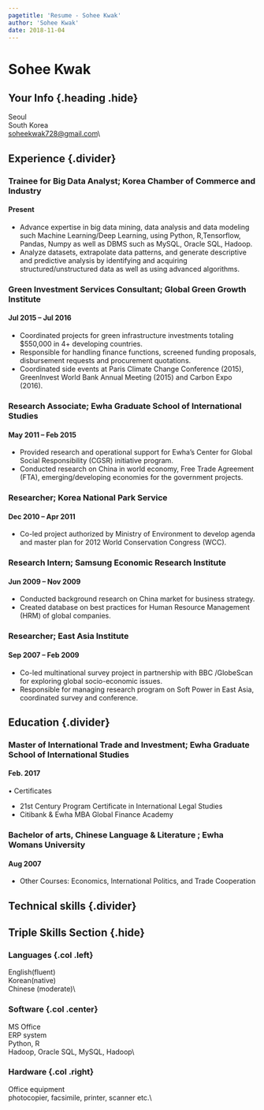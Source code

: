 ```yaml
---
pagetitle: 'Resume - Sohee Kwak'
author: 'Sohee Kwak'
date: 2018-11-04
---
```


# Sohee Kwak
## Your Info {.heading .hide}
Seoul\
South Korea\
soheekwak728@gmail.com\

## Experience {.divider}

### Trainee for Big Data Analyst; Korea Chamber of Commerce and Industry
#### Present
* Advance expertise in big data mining, data analysis and data modeling such Machine Learning/Deep Learning, using Python, R,Tensorflow, Pandas, Numpy as well as DBMS such as MySQL, Oracle SQL, Hadoop.
* Analyze datasets, extrapolate data patterns, and generate descriptive and predictive analysis by identifying and acquiring structured/unstructured data as well as using advanced algorithms.

### Green Investment Services Consultant; Global Green Growth Institute
#### Jul 2015 – Jul 2016
* Coordinated projects for green infrastructure investments totaling $550,000 in 4+ developing countries.
* Responsible for handling finance functions, screened funding proposals, disbursement requests and procurement quotations.
* Coordinated side events at Paris Climate Change Conference (2015), GreenInvest World Bank Annual Meeting (2015) and Carbon Expo (2016).

### Research Associate; Ewha Graduate School of International Studies 
#### May 2011 – Feb 2015
* Provided research and operational support for Ewha’s Center for Global Social Responsibility (CGSR) initiative program.
* Conducted research on China in world economy, Free Trade Agreement (FTA), emerging/developing economies for the government projects.

### Researcher; Korea National Park Service
#### Dec 2010 – Apr 2011
* Co-led project authorized by Ministry of Environment to develop agenda and master plan for 2012 World Conservation Congress (WCC).

### Research Intern; Samsung Economic Research Institute
#### Jun 2009 – Nov 2009 
* Conducted background research on China market for business strategy.
* Created database on best practices for Human Resource Management (HRM) of global companies. 

### Researcher; East Asia Institute
#### Sep 2007 – Feb 2009 
*  Co-led multinational survey project in partnership with BBC /GlobeScan for exploring global socio-economic issues.
* Responsible for managing research program on Soft Power in East Asia, coordinated survey and conference.

## Education {.divider}

### Master of International Trade and Investment; Ewha Graduate School of International Studies
#### Feb. 2017 
• Certificates
* 21st Century Program Certificate in International Legal Studies
* Citibank & Ewha MBA Global Finance Academy  

### Bachelor of arts, Chinese Language & Literature ; Ewha Womans University
#### Aug 2007 
* Other Courses: Economics, International Politics, and Trade Cooperation 

## Technical skills {.divider}

## Triple Skills Section {.hide}
### Languages {.col .left}
English(fluent)\
Korean(native)\
Chinese (moderate)\

### Software {.col .center}
MS Office\
ERP system\
Python, R\
Hadoop, Oracle SQL, MySQL, Hadoop\

### Hardware {.col .right}
Office equipment\
photocopier, facsimile, printer, scanner etc.\

